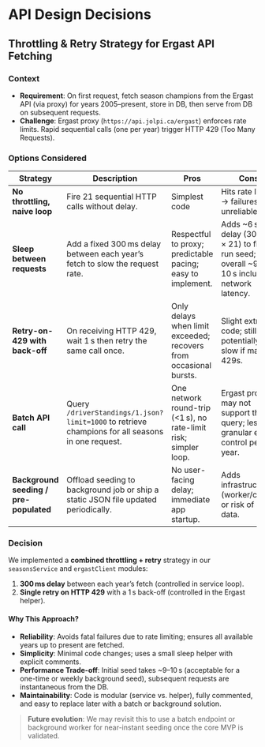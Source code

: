 # API Design Decisions

## Throttling & Retry Strategy for Ergast API Fetching

### Context

* **Requirement**: On first request, fetch season champions from the Ergast API (via proxy) for years 2005–present, store in DB, then serve from DB on subsequent requests.
* **Challenge**: Ergast proxy (`https://api.jolpi.ca/ergast`) enforces rate limits. Rapid sequential calls (one per year) trigger HTTP 429 (Too Many Requests).

### Options Considered

| Strategy                               | Description                                                                                      | Pros                                                              | Cons                                                                                          |
| -------------------------------------- | ------------------------------------------------------------------------------------------------ | ----------------------------------------------------------------- | --------------------------------------------------------------------------------------------- |
| **No throttling, naive loop**          | Fire 21 sequential HTTP calls without delay.                                                     | Simplest code                                                     | Hits rate limit → failures; unreliable.                                                       |
| **Sleep between requests**             | Add a fixed 300 ms delay between each year’s fetch to slow the request rate.                     | Respectful to proxy; predictable pacing; easy to implement.       | Adds \~6 s delay (300 ms × 21) to first-run seed; overall \~9–10 s including network latency. |
| **Retry-on-429 with back-off**         | On receiving HTTP 429, wait 1 s then retry the same call once.                                   | Only delays when limit exceeded; recovers from occasional bursts. | Slight extra code; still potentially slow if many 429s.                                       |
| **Batch API call**                     | Query `/driverStandings/1.json?limit=1000` to retrieve champions for all seasons in one request. | One network round-trip (<1 s), no rate-limit risk; simpler loop.  | Ergast proxy may not support this query; less granular error control per year.                |
| **Background seeding / pre-populated** | Offload seeding to background job or ship a static JSON file updated periodically.               | No user-facing delay; immediate app startup.                      | Adds infrastructure (worker/crons) or risk of stale data.                                     |

### Decision

We implemented a **combined throttling + retry** strategy in our `seasonsService` and `ergastClient` modules:

1. **300 ms delay** between each year’s fetch (controlled in service loop).<br>
2. **Single retry on HTTP 429** with a 1 s back-off (controlled in the Ergast helper).

#### Why This Approach?

* **Reliability**: Avoids fatal failures due to rate limiting; ensures all available years up to present are fetched.
* **Simplicity**: Minimal code changes; uses a small sleep helper with explicit comments.
* **Performance Trade-off**: Initial seed takes \~9–10 s (acceptable for a one-time or weekly background seed), subsequent requests are instantaneous from the DB.
* **Maintainability**: Code is modular (service vs. helper), fully commented, and easy to replace later with a batch or background solution.

> **Future evolution**: We may revisit this to use a batch endpoint or background worker for near-instant seeding once the core MVP is validated.
